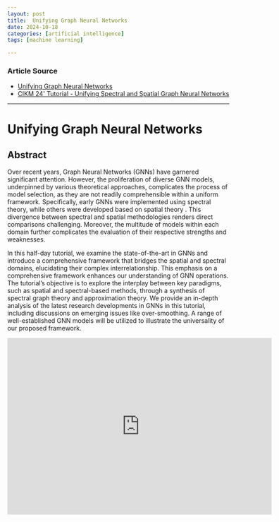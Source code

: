 ```yaml
---
layout: post
title:  Unifying Graph Neural Networks
date: 2024-10-18
categories: [artificial intelligence]
tags: [machine learning]

---
```


### Article Source


* [Unifying Graph Neural Networks](https://www.youtube.com/watch?v=6djYeoZoXuU)
* [CIKM 24' Tutorial - Unifying Spectral and Spatial Graph Neural Networks](https://xgraph.team/course/cikm24/)

---



# Unifying Graph Neural Networks

## Abstract

Over recent years, Graph Neural Networks (GNNs) have garnered significant attention. However, the proliferation of diverse GNN models, underpinned by various theoretical approaches, complicates the process of model selection, as they are not readily comprehensible within a uniform framework. Specifically, early GNNs were implemented using spectral theory, while others were developed based on spatial theory . This divergence between spectral and spatial methodologies renders direct comparisons challenging. Moreover, the multitude of models within each domain further complicates the evaluation of their respective strengths and weaknesses.

In this half-day tutorial, we examine the state-of-the-art in GNNs and introduce a comprehensive framework that bridges the spatial and spectral domains, elucidating their complex interrelationship. This emphasis on a comprehensive framework enhances our understanding of GNN operations. The tutorial’s objective is to explore the interplay between key paradigms, such as spatial and spectral-based methods, through a synthesis of spectral graph theory and approximation theory. We provide an in-depth analysis of the latest research developments in GNNs in this tutorial, including discussions on emerging issues like over-smoothing. A range of well-established GNN models will be utilized to illustrate the universality of our proposed framework.

<iframe width="600" height="400" src="https://www.youtube.com/embed/6djYeoZoXuU?si=WEKqJ0oB5CLGQn_x" title="YouTube video player" frameborder="0" allow="accelerometer; autoplay; clipboard-write; encrypted-media; gyroscope; picture-in-picture; web-share" referrerpolicy="strict-origin-when-cross-origin" allowfullscreen></iframe>